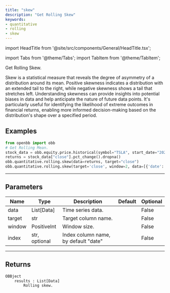 ```yaml
---
title: "skew"
description: "Get Rolling Skew"
keywords:
- quantitative
- rolling
- skew
---
```


import HeadTitle from '@site/src/components/General/HeadTitle.tsx';

<HeadTitle title="quantitative/rolling/skew - Reference | OpenBB Platform Docs" />

<!-- markdownlint-disable MD012 MD031 MD033 -->

import Tabs from '@theme/Tabs';
import TabItem from '@theme/TabItem';

Get Rolling Skew.

 Skew is a statistical measure that reveals the degree of asymmetry of a distribution around its mean.
 Positive skewness indicates a distribution with an extended tail to the right, while negative skewness shows a tail
 that stretches left. Understanding skewness can provide insights into potential biases in data and help anticipate
 the nature of future data points. It's particularly useful for identifying the likelihood of extreme outcomes in
 financial returns, enabling more informed decision-making based on the distribution's shape over a specified period.


Examples
--------

```python
from openbb import obb
# Get Rolling Mean.
stock_data = obb.equity.price.historical(symbol="TSLA", start_date="2023-01-01", provider="fmp").to_df()
returns = stock_data["close"].pct_change().dropna()
obb.quantitative.rolling.skew(data=returns, target="close")
obb.quantitative.rolling.skew(target='close', window=2, data=[{'date': '2023-01-02', 'close': 0.05}, {'date': '2023-01-03', 'close': 0.08}, {'date': '2023-01-04', 'close': 0.07}, {'date': '2023-01-05', 'close': 0.06}, {'date': '2023-01-06', 'close': 0.06}])
```

---

## Parameters

<Tabs>

<TabItem value='standard' label='standard'>

| Name | Type | Description | Default | Optional |
| ---- | ---- | ----------- | ------- | -------- |
| data | List[Data] | Time series data. |  | False |
| target | str | Target column name. |  | False |
| window | PositiveInt | Window size. |  | False |
| index | str, optional | Index column name, by default "date" |  | False |
</TabItem>

</Tabs>

---

## Returns

```python wordwrap
OBBject
    results : List[Data]
        Rolling skew.
```

